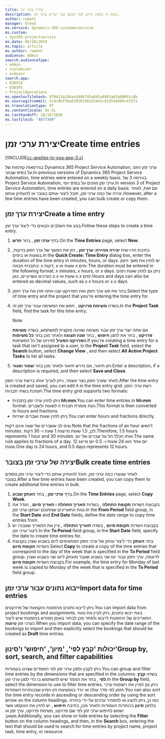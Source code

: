```yaml
---
title: יצירת ערכי זמן
description: נושא זה מספק מידע לגבי האופן שבו יוצרים ערכי זמן.
author: rumant
manager: kfend
ms.service: dynamics-365-customerservice
ms.custom:
- dyn365-projectservice
ms.date: 05/20/2019
ms.topic: article
ms.author: rumant
audience: Admin
search.audienceType:
- admin
- customizer
- enduser
search.app:
- D365CE
- D365PS
- ProjectOperations
ms.openlocfilehash: 878413a24baa340b745a045a6991a63a00851c8b
ms.sourcegitcommit: 5c4c9bf3ba018562d6cb3443c01d550489c415fa
ms.translationtype: HT
ms.contentlocale: he-IL
ms.lasthandoff: 10/16/2020
ms.locfileid: "4077399"
---
```

# <a name="create-time-entries"></a><span data-ttu-id="7987d-103">יצירת ערכי זמן</span><span class="sxs-lookup"><span data-stu-id="7987d-103">Create time entries</span></span>

[!INCLUDE[cc-applies-to-psa-app-3.x](../includes/cc-applies-to-psa-app-3x.md)]

<span data-ttu-id="7987d-104">בגירסאות קודמות של Dynamics 365 Project Service Automation, ערכי זמן הוזנו על בסיס שבועי.</span><span class="sxs-lookup"><span data-stu-id="7987d-104">In previous versions of Dynamics 365 Project Service Automation, time entries were entered on a weekly basis.</span></span> <span data-ttu-id="7987d-105">בגירסה 3 של Project Service Automation, ערכי זמן מוזנים על בסיס יומי.</span><span class="sxs-lookup"><span data-stu-id="7987d-105">In version 3 of Project Service Automation, time entries are entered on a daily basis.</span></span> <span data-ttu-id="7987d-106">עם זאת, לאחר יצירה של כמה ערכי זמן, תוכל ליצור אותם בצובר או להעתיק אותם.</span><span class="sxs-lookup"><span data-stu-id="7987d-106">However, after a few time entries have been created, you can bulk create or copy them.</span></span>

## <a name="create-a-time-entry"></a><span data-ttu-id="7987d-107">יצירת ערך זמן</span><span class="sxs-lookup"><span data-stu-id="7987d-107">Create a time entry</span></span>

<span data-ttu-id="7987d-108">בצע את השלבים הבאים כדי ליצור ערך זמן.</span><span class="sxs-lookup"><span data-stu-id="7987d-108">Follow these steps to create a time entry.</span></span>

1. <span data-ttu-id="7987d-109">בדף **ערכי זמן** , בחר **חדש**.</span><span class="sxs-lookup"><span data-stu-id="7987d-109">On the **Time Entries** page, select **New**.</span></span>
2. <span data-ttu-id="7987d-110">בתיבת הדו-שיח **יצירה מהירה: ערך זמן** , הזן את המשך של ערך הזמן בדקות, בשעות או בימים.</span><span class="sxs-lookup"><span data-stu-id="7987d-110">In the **Quick Create: Time Entry** dialog box, enter the duration of the time entry in minutes, hours, or days.</span></span> <span data-ttu-id="7987d-111">יש להזין את משך הזמן בתבנית הבאה: *x* דקות, *x* שעות או *x* ימים.</span><span class="sxs-lookup"><span data-stu-id="7987d-111">The duration must be entered in the following format: *x* minutes, *x* hours, or *x* days.</span></span> <span data-ttu-id="7987d-112">ניתן גם להזין שעות וימים כערכים עשרוניים, כגון *x.x* שעות או *x.x* ימים.</span><span class="sxs-lookup"><span data-stu-id="7987d-112">Hours and days can also be entered as decimal values, such as *x.x* hours or *x.x* days.</span></span>
3. <span data-ttu-id="7987d-113">בחר את סוג ערך הזמן ואת הפרויקט שבו אתה מזין את ערך הזמן.</span><span class="sxs-lookup"><span data-stu-id="7987d-113">Select the type of time entry and the project that you're entering the time entry for.</span></span>
4. <span data-ttu-id="7987d-114">בשדה **משימת פרויקט** , חפש את המשימה עבור ערך זמן זה.</span><span class="sxs-lookup"><span data-stu-id="7987d-114">In the **Project Task** field, find the task for this time entry.</span></span>

    > [!NOTE]
    > <span data-ttu-id="7987d-115">אם אתה יוצר ערך זמן עבור משימה שאינה מוקצית למשתמש, בשדה **‏‫משימת פרויקט** , בחר את לחצן **חיפוש** , בחר **שנה תצוגה** ולאחר מכן בחר **כל משימות הפרויקט הפעיל‬** לפירוט של כל המשימות.</span><span class="sxs-lookup"><span data-stu-id="7987d-115">If you're creating a time entry for a task that isn't assigned to a user, in the **Project Task** field, select the **Search** button, select **Change View** , and then select **All Active Project Tasks** to list all tasks.</span></span>

5. <span data-ttu-id="7987d-116">הזן תיאור, אם נדרש תיאור ולאחר מכן בחר **שמור וסגור**.</span><span class="sxs-lookup"><span data-stu-id="7987d-116">Enter a description, if a description is required, and then select **Save and Close**.</span></span>

<span data-ttu-id="7987d-117">לאחר שערך הזמן נוצר ונשמר, ניתן לערוך אותו ברשת ערכי הזמן.</span><span class="sxs-lookup"><span data-stu-id="7987d-117">After the time entry is created and saved, you can edit it in the time entry grid.</span></span> <span data-ttu-id="7987d-118">רשת ערכי הזמן תומכת בשתי תבניות:</span><span class="sxs-lookup"><span data-stu-id="7987d-118">The time entry grid supports two formats:</span></span>

- <span data-ttu-id="7987d-119">ניתן להזין ערכי זמן בתבנית **hh:mm**.</span><span class="sxs-lookup"><span data-stu-id="7987d-119">You can enter time entries in **hh:mm** format.</span></span> <span data-ttu-id="7987d-120">כעת מומרת תבנית זו לשעות ולשברים.</span><span class="sxs-lookup"><span data-stu-id="7987d-120">This format is then converted to hours and fractions.</span></span>
- <span data-ttu-id="7987d-121">ניתן להזין שעות ושברים ישירות.</span><span class="sxs-lookup"><span data-stu-id="7987d-121">You can enter hours and fractions directly.</span></span>

<span data-ttu-id="7987d-122">שים לב ששברים של שעה אינם דקות.</span><span class="sxs-lookup"><span data-stu-id="7987d-122">Note that the fractions of an hour aren't minutes.</span></span> <span data-ttu-id="7987d-123">לכן, 1.5 שעות מייצגת 1 שעה ו- 30 דקות.</span><span class="sxs-lookup"><span data-stu-id="7987d-123">Therefore, 1.5 hours represents 1 hour and 30 minutes.</span></span> <span data-ttu-id="7987d-124">אותו הכלל חל על שברים של יום.</span><span class="sxs-lookup"><span data-stu-id="7987d-124">The same rule applies to fractions of a day.</span></span> <span data-ttu-id="7987d-125">יום אחד הוא 24 שעות ו- 0.5 יום מייצג 12 שעות.</span><span class="sxs-lookup"><span data-stu-id="7987d-125">One day is 24 hours, and 0.5 days represents 12 hours.</span></span>

## <a name="bulk-create-time-entries"></a><span data-ttu-id="7987d-126">יצירה של ערכי זמן בצובר</span><span class="sxs-lookup"><span data-stu-id="7987d-126">Bulk create time entries</span></span>

<span data-ttu-id="7987d-127">לאחר שנוצרו כמה ערכי זמן, תוכל להעתיק אותם כדי ליצור ערכי זמן נוספים בצובר.</span><span class="sxs-lookup"><span data-stu-id="7987d-127">After a few time entries have been created, you can copy them to create additional time entries in bulk.</span></span>

1. <span data-ttu-id="7987d-128">בדף **ערכי זמן** , בחר **העתק שבוע**.</span><span class="sxs-lookup"><span data-stu-id="7987d-128">On the **Time Entries** page, select **Copy Week**.</span></span>
2. <span data-ttu-id="7987d-129">בקבוצת השדות **תקופת התחלה** , בשדות **תאריך התחלה** ו **תאריך סיום** , הגדר את טווח התאריכים שמתוכם יועתקו ערכי זמן.</span><span class="sxs-lookup"><span data-stu-id="7987d-129">In the **From Period** field group, in the **Start Date** and **End Date** fields, define the date range to copy time entries from.</span></span>
3. <span data-ttu-id="7987d-130">בקבוצת השדות **תקופת סיום** , בשדה **תאריך התחלה** , ציין את התאריך שעבורו יש ליצור ערכי זמן.</span><span class="sxs-lookup"><span data-stu-id="7987d-130">In the **To Period** field group, in the **Start Date** field, specify the date to create time entries for.</span></span>
4. <span data-ttu-id="7987d-131">בחר **העתק** כדי ליצור עותק של ערכי הזמן המתאימים ליום בשבוע שצוין בקבוצת השדות **תקופת סיום**.</span><span class="sxs-lookup"><span data-stu-id="7987d-131">Select **Copy** to create a copy of the time entries that correspond to the day of the week that is specified in the **To Period** field group.</span></span> <span data-ttu-id="7987d-132">לדוגמה, ערך הזמן עבור יום שני בשבוע שעבר מועתק ליום שני בשבוע שצוין בקבוצת השדות **תקופת סיום**.</span><span class="sxs-lookup"><span data-stu-id="7987d-132">For example, the time entry for Monday of last week is copied to Monday of the week that is specified in the **To Period** field group.</span></span>

## <a name="import-data-for-time-entries"></a><span data-ttu-id="7987d-133">ייבוא נתונים עבור ערכי זמן</span><span class="sxs-lookup"><span data-stu-id="7987d-133">Import data for time entries</span></span>

<span data-ttu-id="7987d-134">ניתן לייבא נתונים מהזמנות והקצאות של פרויקטים.</span><span class="sxs-lookup"><span data-stu-id="7987d-134">You can import data from project bookings and assignments.</span></span> <span data-ttu-id="7987d-135">בעת ייבוא נתונים, ניתן לציין את טווח התאריכים של ההזמנות לייבוא ולאחר מכן לבחור באופן מפורש בהזמנות שיש ליצור כערכי זמן **טיוטה**.</span><span class="sxs-lookup"><span data-stu-id="7987d-135">When you import data, you can specify the date range of the bookings to import and then explicitly select the bookings that should be created as **Draft** time entries.</span></span>

## <a name="group-by-sort-search-and-filter-capabilities"></a><span data-ttu-id="7987d-136">יכולות 'קבץ לפי', 'מיון', 'חיפוש' ו'סינון'</span><span class="sxs-lookup"><span data-stu-id="7987d-136">Group by, sort, search, and filter capabilities</span></span>

<span data-ttu-id="7987d-137">ניתן לקבץ ולסנן ערכי זמן לפי הממדים שצוינו בעמודות.</span><span class="sxs-lookup"><span data-stu-id="7987d-137">You can group and filter time entries by the dimensions that are specified in the columns.</span></span> <span data-ttu-id="7987d-138">בשדה **קבץ לפי** , בחר את הממד שיש להשתמש בו כדי לסנן ערכי זמן.</span><span class="sxs-lookup"><span data-stu-id="7987d-138">In the **Group by** field, select the dimension to use to filter time entries.</span></span> <span data-ttu-id="7987d-139">ניתן גם למיין את רשומות ערכי הזמן לפי סדר עולה או יורד באמצעות חץ המיון שבכותרות העמודות.</span><span class="sxs-lookup"><span data-stu-id="7987d-139">You can also sort the time entry records in ascending or descending order by using the sort arrow on the column headings.</span></span> <span data-ttu-id="7987d-140">כמו כן, ניתן להציג או להסתיר ערכים על-ידי בחירה בלחצן **סינון** בכותרות העמודות ולאחר מכן, בתיבה **חיפוש** , יש להזין את הטקסט אשר ישמש לחיפוש ערכי זמן לפי שם פרויקט, משימת פרויקט, ערך זמן או משאב.</span><span class="sxs-lookup"><span data-stu-id="7987d-140">Additionally, you can show or hide entries by selecting the **Filter** button on the column headings, and then, in the **Search** box, entering the text that should be used to search for time entries by project name, project task, time entry, or resource.</span></span>
